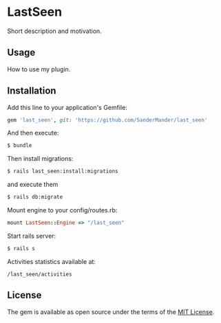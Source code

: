 # LastSeen
Short description and motivation.

## Usage
How to use my plugin.

## Installation
Add this line to your application's Gemfile:

```ruby
gem 'last_seen', git: 'https://github.com/SanderMander/last_seen'
```

And then execute:
```bash
$ bundle
```
Then install migrations:

```bash
$ rails last_seen:install:migrations
```
and execute them

```bash
$ rails db:migrate
```
Mount engine to your config/routes.rb:

```ruby
mount LastSeen::Engine => "/last_seen"
```

Start rails server:

```bash
$ rails s
```
Activities statistics available at:

```text
/last_seen/activities
```
## License
The gem is available as open source under the terms of the [MIT License](https://opensource.org/licenses/MIT).
